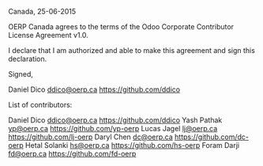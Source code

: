 Canada, 25-06-2015

OERP Canada agrees to the terms of the Odoo Corporate Contributor License
Agreement v1.0.

I declare that I am authorized and able to make this agreement and sign this
declaration.

Signed,

Daniel Dico ddico@oerp.ca https://github.com/ddico

List of contributors:

Daniel Dico ddico@oerp.ca https://github.com/ddico
Yash Pathak yp@oerp.ca https://github.com/yp-oerp
Lucas Jagel lj@oerp.ca https://github.com/lj-oerp
Daryl Chen dc@oerp.ca https://github.com/dc-oerp
Hetal Solanki hs@oerp.ca https://github.com/hs-oerp
Foram Darji fd@oerp.ca https://github.com/fd-oerp

